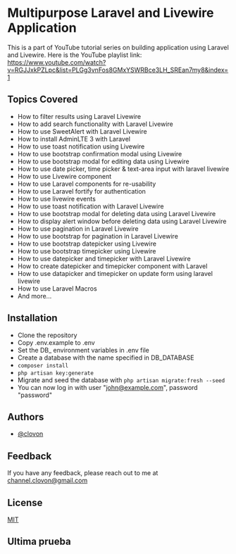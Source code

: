 
# Multipurpose Laravel and Livewire Application

This is a part of YouTube tutorial series on building application using Laravel and Livewire.
Here is the YouTube playlist link: https://www.youtube.com/watch?v=RGJJxkPZLpc&list=PLGg3vnFos8GMxYSWRBce3LH_SREan7my8&index=1
## Topics Covered

* How to filter results using Laravel Livewire
* How to add search functionality with Laravel Livewire
* How to use SweetAlert with Laravel Livewire
* How to install AdminLTE 3 with Laravel
* How to use toast notification using Livewire
* How to use bootstrap confirmation modal using Livewire
* How to use bootstrap modal for editing data using Livewire
* How to use date picker, time picker & text-area input with laravel livewire
* How to use Livewire component
* How to use Laravel components for re-usability
* How to use Laravel fortify for authentication
* How to use livewire events
* How to use toast notification with Laravel Livewire
* How to use bootstrap modal for deleting data using Laravel Livewire
* How to display alert window before deleting data using Laravel Livewire
* How to use pagination in Laravel Livewire
* How to use bootstrap for pagination in Laravel Livewire
* How to use bootstrap datepicker using Livewire
* How to use bootstrap timepicker using Livewire
* How to use datepicker and timepicker with Laravel Livewire
* How to create datepicker and timepicker component with Laravel
* How to use datapicker and timepicker on update form using laravel livewire
* How to use Laravel Macros
* And more...


## Installation

- Clone the repository
- Copy .env.example to .env
- Set the DB_ environment variables in .env file
- Create a database with the name specified in DB_DATABASE
- ```composer install```
- ```php artisan key:generate```
- Migrate and seed the database with ```php artisan migrate:fresh --seed```
- You can now log in with user "john@example.com", password "password"


## Authors

- [@clovon](https://www.github.com/clovon)


## Feedback

If you have any feedback, please reach out to me at channel.clovon@gmail.com


## License

[MIT](https://choosealicense.com/licenses/mit/)

## Ultima prueba